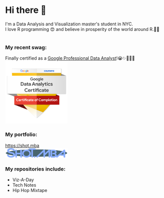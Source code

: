 <!--![](SHOKOLATTE-lb-fix.png) -->


# Hi there 👋

I'm a Data Analysis and Visualization master's student in NYC.<br>
I love R programming 😍 and believe in prosperity of the world around R.💪🤓<br>
<br>

### My recent swag: 
Finally certified as a <a href = "https://www.credly.com/go/jOICa2ip">Google Professional Data Analyst</a>!😭✨🥳🎉🎉<br>
<a href = "https://www.credly.com/go/jOICa2ip"><img src = "https://raw.githubusercontent.com/ShokoLocoMocco/ShokoLocoMocco/main/google-data-analytics-certificate.2.png" width=200></a><br>



### My portfolio: 
https://shot.mba<br>
<a href = "https://shot.mba"><img src = "https://raw.githubusercontent.com/ShokoLocoMocco/ShokoLocoMocco/main/shot.mba_logo.png" width=200></a>

### My repositories include:
- Viz-A-Day
- Tech Notes
- Hip Hop Mixtape

<!--
**ShokoLocoMocco/ShokoLocoMocco** is a ✨ _special_ ✨ repository because its `README.md` (this file) appears on your GitHub profile.

Here are some ideas to get you started:

- 🔭 I’m currently working on ...
- 🌱 I’m currently learning ...
- 👯 I’m looking to collaborate on ...
- 🤔 I’m looking for help with ...
- 💬 Ask me about ...
- 📫 How to reach me: ...
- 😄 Pronouns: ...
- ⚡ Fun fact: ...
-->
